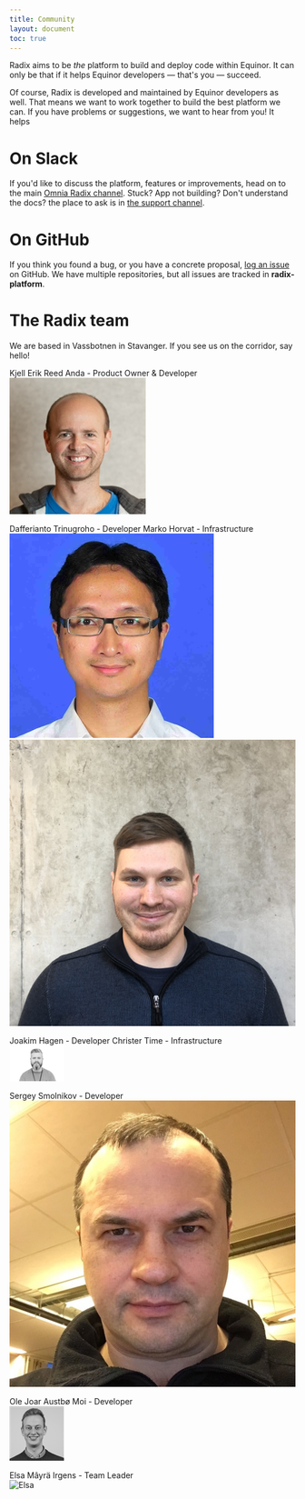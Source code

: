 ```yaml
---
title: Community
layout: document
toc: true
---
```


Radix aims to be _the_ platform to build and deploy code within Equinor. It can only be that if it helps Equinor developers — that's you — succeed.

Of course, Radix is developed and maintained by Equinor developers as well. That means we want to work together to build the best platform we can. If you have problems or suggestions, we want to hear from you! It helps

# On Slack

If you'd like to discuss the platform, features or improvements, head on to the main [Omnia Radix channel](https://equinor.slack.com/messages/C8U7XGGAJ). Stuck? App not building? Don't understand the docs? the place to ask is in [the support channel](https://equinor.slack.com/messages/CBKM6N2JY).

# On GitHub

If you think you found a bug, or you have a concrete proposal, [log an issue](https://github.com/equinor/radix-platform/issues) on GitHub. We have multiple repositories, but all issues are tracked in **radix-platform**.

# The Radix team

We are based in Vassbotnen in Stavanger. If you see us on the corridor, say hello!
  

Kjell Erik Reed Anda    - Product Owner & Developer  
![Kjell Erik](images/kjellerik.jfif)  
  
Dafferianto Trinugroho - Developer       Marko Horvat - Infrastructure  
![Dafferianto](images/daff.jfif)        ![Marko](images/marko.png)  
  
Joakim Hagen - Developer                 Christer Time - Infrastructure  
                                         ![Christer](images/christer.jfif)  
  
Sergey Smolnikov - Developer  
![Sergey](images/sergey.jfif)  
  
Ole Joar Austbø Moi - Developer  
![Ole](images/ole.jfif)  
  
Elsa Mâyrä Irgens     - Team Leader  
![Elsa](https://ca.slack-edge.com/T02JL00JU-UDX8GATC6-3a5cd6c5cc28-72)  

